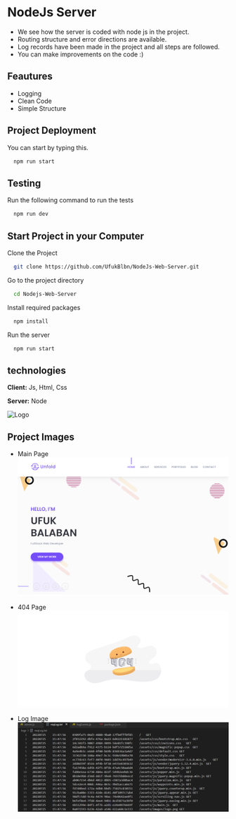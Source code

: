 
# NodeJs Server

- We see how the server is coded with node js in the project.
- Routing structure and error directions are available.
- Log records have been made in the project and all steps are followed.
- You can make improvements on the code :)

## Feautures

- Logging
- Clean Code
- Simple Structure

  
## Project Deployment

You can start by typing this.

```bash
  npm run start
```

  
## Testing

Run the following command to run the tests

```bash
  npm run dev
```

  
## Start Project in your Computer

Clone the Project

```bash
  git clone https://github.com/UfukBlbn/NodeJs-Web-Server.git
```

Go to the project directory

```bash
  cd Nodejs-Web-Server
```

Install required packages

```bash
  npm install
```

Run the server

```bash
  npm run start
```

  
## technologies

**Client:** Js, Html, Css

**Server:** Node

  
![Logo](https://upload.wikimedia.org/wikipedia/commons/thumb/7/7e/Node.js_logo_2015.svg/2560px-Node.js_logo_2015.svg.png)

    
## Project Images

- Main Page
![Uygulama Ekran Görüntüsü](https://raw.githubusercontent.com/UfukBlbn/NodeJs-Web-Server/main/projectImages/mainpage.png)

- 404 Page  
![Uygulama Ekran Görüntüsü](https://raw.githubusercontent.com/UfukBlbn/NodeJs-Web-Server/main/projectImages/404.png)

- Log Image
![Uygulama Ekran Görüntüsü](https://raw.githubusercontent.com/UfukBlbn/NodeJs-Web-Server/main/projectImages/log.png)

